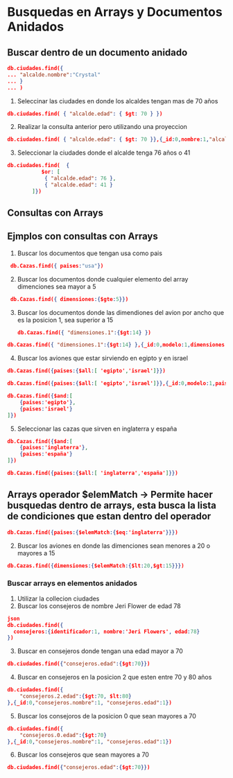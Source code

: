 
# Busquedas en Arrays y Documentos Anidados 

## Buscar dentro de un documento anidado

```json
db.ciudades.find({
... "alcalde.nombre":"Crystal"
... }
... )
```

1. Seleccinar las ciudades en donde los alcaldes tengan mas de 70 años 

```json
db.ciudades.find( { "alcalde.edad": { $gt: 70 } })
```


2. Realizar la consulta anterior pero utilizando una proyeccion 

```json
db.ciudades.find( { "alcalde.edad": { $gt: 70 }},{_id:0,nombre:1,"alcalde.edad":1})
```
3. Seleccionar la ciudades donde el alcalde tenga 76 años o 41
```json
db.ciudades.find(  {
           $or: [
            { "alcalde.edad": 76 },
            { "alcalde.edad": 41 }
        ]})
```
## Consultas con Arrays

## Ejmplos con consultas con Arrays

1. Buscar los documentos que tengan usa como pais 
```json
 db.Cazas.find({ paises:"usa"})
```
2. Buscar los documentos donde cualquier elemento del array dimenciones sea mayor a 5
```json
 db.Cazas.find({ dimensiones:{$gte:5}})
```
3. Buscar los documentos donde las dimendiones del avion por ancho que es la posicion 1, sea superior a 15
   ```json
   db.Cazas.find({ "dimensiones.1":{$gt:14} })
    ```
```json
db.Cazas.find({ "dimensiones.1":{$gt:14} },{_id:0,modelo:1,dimensiones:1})
```


4. Buscar los aviones que estar sirviendo en egipto y en israel
```json
db.Cazas.find({paises:{$all:[ 'egipto','israel']}})
```
```json
db.Cazas.find({paises:{$all:[ 'egipto','israel']}},{_id:0,modelo:1,paises:1})
```
```json
db.Cazas.find({$and:[
    {paises:'egipto'},
    {paises:'israel'}
]})
```

5. Seleccionar las cazas que sirven en inglaterra y españa
```json
db.Cazas.find({$and:[
    {paises:'inglaterra'},
    {paises:'españa'}
]})
```
```json
db.Cazas.find({paises:{$all:[ 'inglaterra','españa']}})
```
## Arrays operador $elemMatch -> Permite hacer busquedas dentro de arrays, esta busca la lista de condiciones que estan dentro del operador 

```json
db.Cazas.find({paises:{$elemMatch:{$eq:'inglaterra'}}})
```

2. Buscar los aviones en donde las dimenciones sean menores a 20 o mayores a 15
```json
db.Cazas.find({dimensiones:{$elemMatch:{$lt:20,$gt:15}}})
```
### Buscar arrays en elementos anidados


1. Utilizar la collecion ciudades
2. Buscar los consejeros de nombre Jeri Flower de edad 78
```json
json
db.ciudades.find({
  consejeros:{identificador:1, nombre:'Jeri Flowers', edad:78}
})
```
3. Buscar en consejeros donde tengan una edad mayor a 70
```json
db.ciudades.find({"consejeros.edad":{$gt:70}})
```

4. Buscar en consejeros en la posicion 2 que esten entre 70 y 80 años 
```json
db.ciudades.find({
    "consejeros.2.edad":{$gt:70, $lt:80}
},{_id:0,"consejeros.nombre":1, "consejeros.edad":1})
```
5. Buscar los consejoros de la posicion 0 que sean mayores a 70 
```json
db.ciudades.find({
    "consejeros.0.edad":{$gt:70}
},{_id:0,"consejeros.nombre":1, "consejeros.edad":1})
```
6. Buscar los consejeros que sean mayores a 70 
```json
db.ciudades.find({"consejeros.edad":{$gt:70}})
```